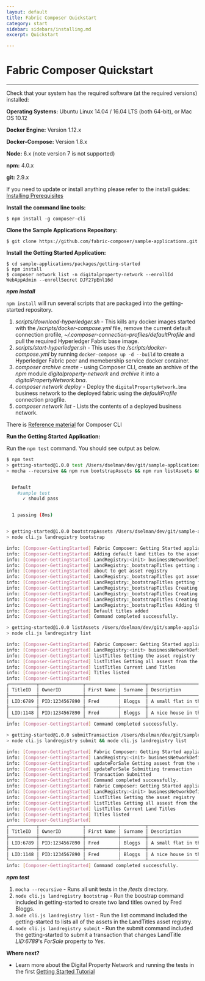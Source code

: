 ```yaml
---
layout: default
title: Fabric Composer Quickstart
category: start
sidebar: sidebars/installing.md
excerpt: Quickstart

---
```


# Fabric Composer Quickstart

---

Check that your system has the required software (at the required versions) installed:

**Operating Systems:** Ubuntu Linux 14.04 / 16.04 LTS (both 64-bit), or Mac OS 10.12

**Docker Engine:** Version 1.12.x

**Docker-Compose:** Version 1.8.x

**Node:** 6.x (note version 7 is not supported)

**npm:** 4.0.x

**git:** 2.9.x

If you need to update or install anything please refer to the install guides:
[Installing Prerequisites](../installing/prerequisites.md)

**Install the command line tools:**

```
$ npm install -g composer-cli
```

**Clone the Sample Applications Repository:**

```
$ git clone https://github.com/fabric-composer/sample-applications.git
```

**Install the Getting Started Application:**

```
$ cd sample-applications/packages/getting-started
$ npm install
$ composer network list -n digitalproperty-network --enrollId WebAppAdmin --enrollSecret DJY27pEnl16d
```

***npm install***

`npm install` will run several scripts that are packaged into the getting-started repository.

1. *scripts/download-hyperledger.sh* - This kills any docker images started with the */scripts/docker-compose.yml* file, remove the current default connection profile, *~/.composer-connection-profiles/defaultProfile* and pull the required Hyperledger Fabric base image.
2. *scripts/start-hyperledger.sh* - This uses the */scripts/docker-compose.yml* by running `docker-compose up -d --build` to create a Hyperledger Fabric peer and memebership service docker container.
3. *composer archive create* - using Composer CLI, create an archive of the *npm* module *digitalproperty-network* and *archive* it into a *digitalPropertyNetwork.bna*.
4. *composer network deploy* - Deploy the `digitalPropertyNetwork.bna` business network to the deployed fabric using the *defaultProfile* connection progfile.
5. *composer network list* - Lists the contents of a deployed business network.


There is [Reference material](https://fabric-composer.github.io/reference/commands.html) for Composer CLI

**Run the Getting Started Application:**

Run the `npm test` command. You should see output as below.

```bash
$ npm test
> getting-started@1.0.0 test /Users/dselman/dev/git/sample-applications/packages/getting-started
> mocha --recursive && npm run bootstrapAssets && npm run listAssets && npm run submitTransaction


  Default
    #sample test
      ✓ should pass


  1 passing (8ms)


> getting-started@1.0.0 bootstrapAssets /Users/dselman/dev/git/sample-applications/packages/getting-started
> node cli.js landregistry bootstrap

info: [Composer-GettingStarted] Fabric Composer: Getting Started appliation
info: [Composer-GettingStarted] Adding default land titles to the asset registry
info: [Composer-GettingStarted] LandRegistry:<init> businessNetworkDefinition obtained digitalproperty-network@0.0.1
info: [Composer-GettingStarted] LandRegistry:_bootstrapTitles getting asset registry for "net.biz.digitalPropertyNetwork.LandTitle"
info: [Composer-GettingStarted] about to get asset registry
info: [Composer-GettingStarted] LandRegistry:_bootstrapTitles got asset registry
info: [Composer-GettingStarted] LandRegistry:_bootstrapTitles getting factory and adding assets
info: [Composer-GettingStarted] LandRegistry:_bootstrapTitles Creating a person
info: [Composer-GettingStarted] LandRegistry:_bootstrapTitles Creating a land title#1
info: [Composer-GettingStarted] LandRegistry:_bootstrapTitles Creating a land title#2
info: [Composer-GettingStarted] LandRegistry:_bootstrapTitles Adding these to the registry
info: [Composer-GettingStarted] Default titles added
info: [Composer-GettingStarted] Command completed successfully.

> getting-started@1.0.0 listAssets /Users/dselman/dev/git/sample-applications/packages/getting-started
> node cli.js landregistry list

info: [Composer-GettingStarted] Fabric Composer: Getting Started appliation
info: [Composer-GettingStarted] LandRegistry:<init> businessNetworkDefinition obtained digitalproperty-network@0.0.1
info: [Composer-GettingStarted] listTitles Getting the asset registry
info: [Composer-GettingStarted] listTitles Getting all assest from the registry.
info: [Composer-GettingStarted] listTitles Current Land Titles
info: [Composer-GettingStarted] Titles listed
info: [Composer-GettingStarted]
┌──────────┬────────────────┬────────────┬─────────┬─────────────────────────────┬─────────┐
│ TitleID  │ OwnerID        │ First Name │ Surname │ Description                 │ ForSale │
├──────────┼────────────────┼────────────┼─────────┼─────────────────────────────┼─────────┤
│ LID:6789 │ PID:1234567890 │ Fred       │ Bloggs  │ A small flat in the city    │ No      │
├──────────┼────────────────┼────────────┼─────────┼─────────────────────────────┼─────────┤
│ LID:1148 │ PID:1234567890 │ Fred       │ Bloggs  │ A nice house in the country │ No      │
└──────────┴────────────────┴────────────┴─────────┴─────────────────────────────┴─────────┘
info: [Composer-GettingStarted] Command completed successfully.

> getting-started@1.0.0 submitTransaction /Users/dselman/dev/git/sample-applications/packages/getting-started
> node cli.js landregistry submit && node cli.js landregistry list

info: [Composer-GettingStarted] Fabric Composer: Getting Started appliation
info: [Composer-GettingStarted] LandRegistry:<init> businessNetworkDefinition obtained digitalproperty-network@0.0.1
info: [Composer-GettingStarted] updateForSale Getting assest from the registry.
info: [Composer-GettingStarted] updateForSale Submitting transaction
info: [Composer-GettingStarted] Transaction Submitted
info: [Composer-GettingStarted] Command completed successfully.
info: [Composer-GettingStarted] Fabric Composer: Getting Started appliation
info: [Composer-GettingStarted] LandRegistry:<init> businessNetworkDefinition obtained digitalproperty-network@0.0.1
info: [Composer-GettingStarted] listTitles Getting the asset registry
info: [Composer-GettingStarted] listTitles Getting all assest from the registry.
info: [Composer-GettingStarted] listTitles Current Land Titles
info: [Composer-GettingStarted] Titles listed
info: [Composer-GettingStarted]
┌──────────┬────────────────┬────────────┬─────────┬─────────────────────────────┬─────────┐
│ TitleID  │ OwnerID        │ First Name │ Surname │ Description                 │ ForSale │
├──────────┼────────────────┼────────────┼─────────┼─────────────────────────────┼─────────┤
│ LID:6789 │ PID:1234567890 │ Fred       │ Bloggs  │ A small flat in the city    │ No      │
├──────────┼────────────────┼────────────┼─────────┼─────────────────────────────┼─────────┤
│ LID:1148 │ PID:1234567890 │ Fred       │ Bloggs  │ A nice house in the country │ Yes     │
└──────────┴────────────────┴────────────┴─────────┴─────────────────────────────┴─────────┘
info: [Composer-GettingStarted] Command completed successfully.

```

***npm test***

1. `mocha --recursive` - Runs all unit tests in the */tests* directory.
2. `node cli.js landregistry bootstrap` - Run the boostrap command included in getting-started to create two land titles owned by Fred Bloggs.
3. `node cli.js landregistry list` - Run the list command included the getting-started to lists all of the assets in the LandTitles asset registry.
4. `node cli.js landregistry submit` - Run the submit command included the getting-started to submit a transaction that changes LandTitle *LID:6789*'s *ForSale* property to *Yes*.

**Where next?**

* Learn more about the Digital Property Network and running the tests in the first [Getting Started Tutorial](../tutorials/getting-started-cmd-line.md)
